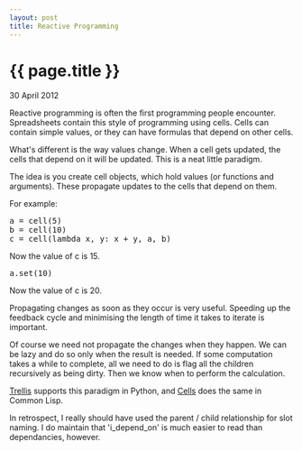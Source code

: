 ```yaml
---
layout: post
title: Reactive Programming
---
```


{{ page.title }}
================
<p class="meta">30 April 2012</p>

Reactive programming is often the first programming people encounter. Spreadsheets contain this style of programming using cells. Cells can contain simple values, or they can have formulas that depend on other cells.

What's different is the way values change. When a cell gets updated, the cells that depend on it will be updated. This is a neat little paradigm.

The idea is you create cell objects, which hold values (or functions and arguments). These propagate updates to the cells that depend on them.

For example:

<pre>a = cell(5)
b = cell(10)
c = cell(lambda x, y: x + y, a, b)</pre>
Now the value of c is 15.
<pre>a.set(10)</pre>
Now the value of c is 20.

Propagating changes as soon as they occur is very useful. Speeding up the feedback cycle and minimising the length of time it takes to iterate is important.

Of course we need not propagate the changes when they happen. We can be lazy and do so only when the result is needed. If some computation takes a while to complete, all we need to do is flag all the children recursively as being dirty. Then we know when to perform the calculation.

<script src="https://gist.github.com/648874.js?file=cell.py"></script>

<a href="http://pypi.python.org/pypi/Trellis" title="Trellis">Trellis</a> supports this paradigm in Python, and <a href="http://common-lisp.net/project/cells/" title="Cells">Cells</a> does the same in Common Lisp.

<div class="footnote">In retrospect, I really should have used the parent / child relationship for slot naming. I do maintain that 'i_depend_on' is much easier to read than dependancies, however.</div>
